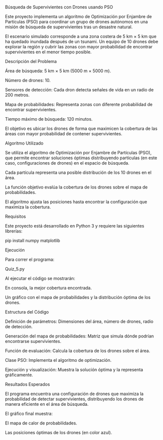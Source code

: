 Búsqueda de Supervivientes con Drones usando PSO

Este proyecto implementa un algoritmo de Optimización por Enjambre de Partículas (PSO) para coordinar un grupo de drones autónomos en una misión de búsqueda de supervivientes tras un desastre natural.

El escenario simulado corresponde a una zona costera de 5 km × 5 km que ha quedado inundada después de un tsunami. Un equipo de 10 drones debe explorar la región y cubrir las zonas con mayor probabilidad de encontrar supervivientes en el menor tiempo posible.

Descripción del Problema

Área de búsqueda: 5 km × 5 km (5000 m × 5000 m).

Número de drones: 10.

Sensores de detección: Cada dron detecta señales de vida en un radio de 200 metros.

Mapa de probabilidades: Representa zonas con diferente probabilidad de encontrar supervivientes.

Tiempo máximo de búsqueda: 120 minutos.

El objetivo es ubicar los drones de forma que maximicen la cobertura de las áreas con mayor probabilidad de contener supervivientes.

Algoritmo Utilizado

Se utiliza el algoritmo de Optimización por Enjambre de Partículas (PSO), que permite encontrar soluciones óptimas distribuyendo partículas (en este caso, configuraciones de drones) en el espacio de búsqueda.

Cada partícula representa una posible distribución de los 10 drones en el área.

La función objetivo evalúa la cobertura de los drones sobre el mapa de probabilidades.

El algoritmo ajusta las posiciones hasta encontrar la configuración que maximiza la cobertura.

Requisitos

Este proyecto está desarrollado en Python 3 y requiere las siguientes librerías:

pip install numpy matplotlib

Ejecución

Para correr el programa:

Quiz_5.py


Al ejecutar el código se mostrarán:

En consola, la mejor cobertura encontrada.

Un gráfico con el mapa de probabilidades y la distribución óptima de los drones.

Estructura del Código

Definición de parámetros: Dimensiones del área, número de drones, radio de detección.

Generación del mapa de probabilidades: Matriz que simula dónde podrían encontrarse supervivientes.

Función de evaluación: Calcula la cobertura de los drones sobre el área.

Clase PSO: Implementa el algoritmo de optimización.

Ejecución y visualización: Muestra la solución óptima y la representa gráficamente.

Resultados Esperados

El programa encuentra una configuración de drones que maximiza la probabilidad de detectar supervivientes, distribuyendo los drones de manera eficiente en el área de búsqueda.

El gráfico final muestra:

El mapa de calor de probabilidades.

Las posiciones óptimas de los drones (en color azul).
